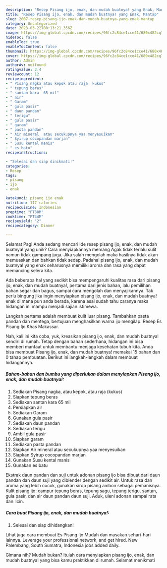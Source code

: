 ```yaml
---
description: "Resep Pisang ijo, enak, dan mudah buatnya! yang Enak, Mantap"
title: "Resep Pisang ijo, enak, dan mudah buatnya! yang Enak, Mantap"
slug: 2007-resep-pisang-ijo-enak-dan-mudah-buatnya-yang-enak-mantap
category: Uncategorized
date: 2023-03-22T08:13:21.356Z
image: https://img-global.cpcdn.com/recipes/96fc2c84ce1cce41/680x482cq70/pisang-ijo-enak-dan-mudah-buatnya-foto-resep-utama.jpg
hideToc: false
enableToc: true
enableTocContent: false
thumbnail: https://img-global.cpcdn.com/recipes/96fc2c84ce1cce41/680x482cq70/pisang-ijo-enak-dan-mudah-buatnya-foto-resep-utama.jpg
cover: https://img-global.cpcdn.com/recipes/96fc2c84ce1cce41/680x482cq70/pisang-ijo-enak-dan-mudah-buatnya-foto-resep-utama.jpg
author: Admin
authorAv: notfound
ratingvalue: 3.4
reviewcount: 12
recipeingredient:
- " Pisang nagka atau kepok atau raja  kukus"
- " tepung beras"
- " santan kara  65 mil"
- " air"
- " Garam"
- " gula pasir"
- " daun pandan"
- " terigu"
- " gula pasir"
- " garam"
- " pasta pandan"
- " Air mineral  atau secukupnya yaa menyesuikan"
- " Syirup cocopandan marjan"
- " Susu kental manis"
- " es batu"
recipeinstructions:

- "Selesai dan siap dinikmati!"
categories:
- Resep
tags:
- pisang
- ijo
- enak

katakunci: pisang ijo enak 
nutrition: 117 calories
recipecuisine: Indonesian
preptime: "PT38M"
cooktime: "PT44M"
recipeyield: "2"
recipecategory: Dinner

---
```



Selamat Pagi Anda sedang mencari ide resep pisang ijo, enak, dan mudah buatnya! yang unik? Cara menyiapkannya memang Agak tidak terlalu sulit namun tidak gampang juga. Jika salah mengolah maka hasilnya tidak akan memuaskan dan bahkan tidak sedap. Padahal pisang ijo, enak, dan mudah buatnya! yang enak seharusnya memiliki aroma dan rasa yang dapat memancing selera kita.


Ada beberapa hal yang sedikit bisa mempengaruhi kualitas rasa dari pisang ijo, enak, dan mudah buatnya!, pertama dari jenis bahan, lalu pemilihan bahan segar dan bagus, sampai cara mengolah dan menyajikannya. Tak perlu bingung jika ingin menyiapkan pisang ijo, enak, dan mudah buatnya! enak di mana pun anda berada, karena asal sudah tahu caranya maka hidangan ini mampu menjadi sajian istimewa.

Langkah pertama adalah membuat kulit luar pisang. Tambahkan pasta pandan dan mentega, bertujuan menghasilkan warna ijo mengilap. Resep Es Pisang Ijo Khas Makassar.


Nah, kali ini kita coba, yuk, kreasikan pisang ijo, enak, dan mudah buatnya! sendiri di rumah. Tetap dengan bahan sederhana, hidangan ini bisa memberi manfaat untuk membantu menjaga kesehatan tubuh kita. Anda bisa membuat Pisang ijo, enak, dan mudah buatnya! memakai 15 bahan dan 0 tahap pembuatan. Berikut ini langkah-langkah dalam membuat hidangannya.

<!--inarticleads1-->

##### Bahan-bahan dan bumbu yang diperlukan dalam menyiapkan Pisang ijo, enak, dan mudah buatnya!:

1. Sediakan  Pisang nagka, atau kepok, atau raja  (kukus)
1. Siapkan  tepung beras
1. Sediakan  santan kara  65 mil
1. Persiapkan  air
1. Sediakan  Garam
1. Gunakan  gula pasir
1. Sediakan  daun pandan
1. Sediakan  terigu
1. Ambil  gula pasir
1. Siapkan  garam
1. Sediakan  pasta pandan
1. Siapkan  Air mineral  atau secukupnya yaa menyesuikan
1. Siapkan  Syirup cocopandan marjan
1. Gunakan  Susu kental manis
1. Gunakan  es batu


Ekstrak daun pandan dan suji untuk adonan pisang ijo bisa dibuat dari daun pandan dan daun suji yang diblender dengan sedikit air. Untuk rasa dan aroma yang lebih cocok, gunakan sirop pisang ambon sebagai pemanisnya. Kulit pisang ijo: campur tepung beras, tepung sagu, tepung terigu, santan, gula pasir, dan air daun pandan daun suji. Aduk, uleni adonan sampai rata dan licin. 

<!--inarticleads2-->

##### Cara buat Pisang ijo, enak, dan mudah buatnya!:


1. Selesai dan siap dihidangkan!

Lihat juga cara membuat Es Pisang Ijo Mudah dan masakan sehari-hari lainnya. Leverage your professional network, and get hired. New Palembang, South Sumatra, Indonesia jobs added daily. 

Gimana nih? Mudah bukan? Itulah cara menyiapkan pisang ijo, enak, dan mudah buatnya! yang bisa kamu praktikkan di rumah. Selamat menikmati

